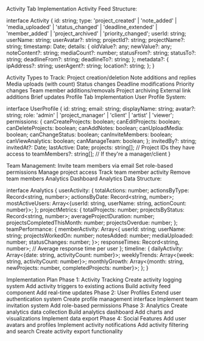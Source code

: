 Activity Tab Implementation
Activity Feed Structure:

interface Activity {
  id: string;
  type: 'project_created' | 'note_added' | 'media_uploaded' | 'status_changed' | 'deadline_extended' | 'member_added' | 'project_archived' | 'priority_changed';
  userId: string;
  userName: string;
  userAvatar?: string;
  projectId?: string;
  projectName?: string;
  timestamp: Date;
  details: {
    oldValue?: any;
    newValue?: any;
    noteContent?: string;
    mediaCount?: number;
    statusFrom?: string;
    statusTo?: string;
    deadlineFrom?: string;
    deadlineTo?: string;
  };
  metadata?: {
    ipAddress?: string;
    userAgent?: string;
    location?: string;
  };
}

Activity Types to Track:
Project creation/deletion
Note additions and replies
Media uploads (with count)
Status changes
Deadline modifications
Priority changes
Team member additions/removals
Project archiving
External link additions
Brief updates
Profile Tab Implementation
User Profile System:

interface UserProfile {
  id: string;
  email: string;
  displayName: string;
  avatar?: string;
  role: 'admin' | 'project_manager' | 'client' | 'artist' | 'viewer';
  permissions: {
    canCreateProjects: boolean;
    canEditProjects: boolean;
    canDeleteProjects: boolean;
    canAddNotes: boolean;
    canUploadMedia: boolean;
    canChangeStatus: boolean;
    canInviteMembers: boolean;
    canViewAnalytics: boolean;
    canManageTeam: boolean;
  };
  invitedBy?: string;
  invitedAt?: Date;
  lastActive: Date;
  projects: string[]; // Project IDs they have access to
  teamMembers?: string[]; // If they're a manager/client
}

Team Management:
Invite team members via email
Set role-based permissions
Manage project access
Track team member activity
Remove team members
Analytics Dashboard
Analytics Data Structure:

interface Analytics {
  userActivity: {
    totalActions: number;
    actionsByType: Record<string, number>;
    actionsByDate: Record<string, number>;
    mostActiveUsers: Array<{userId: string, userName: string, actionCount: number}>;
  };
  projectMetrics: {
    totalProjects: number;
    projectsByStatus: Record<string, number>;
    averageProjectDuration: number;
    projectsCompletedThisMonth: number;
    projectsOverdue: number;
  };
  teamPerformance: {
    memberActivity: Array<{
      userId: string;
      userName: string;
      projectsWorkedOn: number;
      notesAdded: number;
      mediaUploaded: number;
      statusChanges: number;
    }>;
    responseTimes: Record<string, number>; // Average response time per user
  };
  timeline: {
    dailyActivity: Array<{date: string, activityCount: number}>;
    weeklyTrends: Array<{week: string, activityCount: number}>;
    monthlyGrowth: Array<{month: string, newProjects: number, completedProjects: number}>;
  };
}

Implementation Plan
Phase 1: Activity Tracking
Create activity logging system
Add activity triggers to existing actions
Build activity feed component
Add real-time updates
Phase 2: User Profiles
Extend user authentication system
Create profile management interface
Implement team invitation system
Add role-based permissions
Phase 3: Analytics
Create analytics data collection
Build analytics dashboard
Add charts and visualizations
Implement data export
Phase 4: Social Features
Add user avatars and profiles
Implement activity notifications
Add activity filtering and search
Create activity export functionality